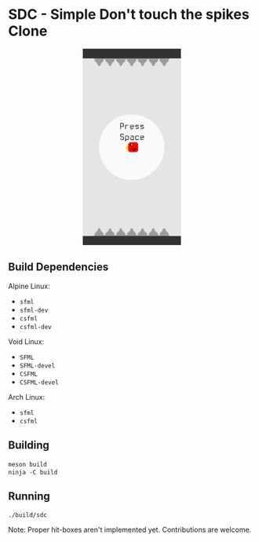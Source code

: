 # SDC - Simple Don't touch the spikes Clone

<p align="center">
  <img height="400" src=".screenshot.png">
</p>

## Build Dependencies

Alpine Linux:

- `sfml`
- `sfml-dev`
- `csfml`
- `csfml-dev`

Void Linux:

- `SFML`
- `SFML-devel`
- `CSFML`
- `CSFML-devel`

Arch Linux:

- `sfml`
- `csfml`

## Building

	meson build
	ninja -C build

## Running

	./build/sdc

Note: Proper hit-boxes aren't implemented yet. Contributions are welcome.

